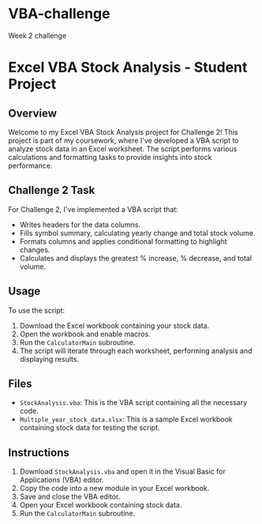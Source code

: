 # VBA-challenge
Week 2 challenge
# Excel VBA Stock Analysis - Student Project

## Overview

Welcome to my Excel VBA Stock Analysis project for Challenge 2! This project is part of my coursework, where I've developed a VBA script to analyze stock data in an Excel worksheet. The script performs various calculations and formatting tasks to provide insights into stock performance.

## Challenge 2 Task

For Challenge 2, I've implemented a VBA script that:

- Writes headers for the data columns.
- Fills symbol summary, calculating yearly change and total stock volume.
- Formats columns and applies conditional formatting to highlight changes.
- Calculates and displays the greatest % increase, % decrease, and total volume.

## Usage

To use the script:

1. Download the Excel workbook containing your stock data.
2. Open the workbook and enable macros.
3. Run the `CalculatorMain` subroutine.
4. The script will iterate through each worksheet, performing analysis and displaying results.

## Files

- `StockAnalysis.vba`: This is the VBA script containing all the necessary code.
- `Multiple_year_stock_data.xlsx`: This is a sample Excel workbook containing stock data for testing the script.

## Instructions

1. Download `StockAnalysis.vba` and open it in the Visual Basic for Applications (VBA) editor.
2. Copy the code into a new module in your Excel workbook.
3. Save and close the VBA editor.
4. Open your Excel workbook containing stock data.
5. Run the `CalculatorMain` subroutine.



